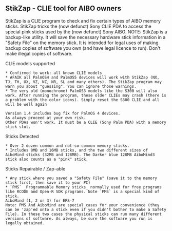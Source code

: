 ## StikZap - CLIE tool for AIBO owners

StikZap is a CLIE program to check and fix certain types of AIBO memory sticks. StikZap tricks the (now defunct) Sony CLIE PDA to access the special pink sticks used by the (now defunct) Sony AIBO. NOTE: StikZap is a backup-like utility. It will save the necessary hardware stick information in a "Safety File" on the memory stick. It is intended for legal uses of making backup copies of software you own (and have legal licence to run). Don't make illegal copies of software.

CLIE models supported

    * Confirmed to work: all known CLIE models
    * AFAIK all PalmOS4 and PalmOS5 devices will work with StikZap (NX, TJ, TH, UX, VZ, NZ, NR, SL and many others). The StikZap program may warn you about "guessing". You can ignore those warnings.
    * The very old (monochrome) PalmOS3 models like the S300 will also work. After running the program, these older CLIEs may crash (there is a problem with the color icons). Simply reset the S300 CLIE and all will be well again

    Version 1.4 includes bug fix for PalmOS 4 devices.
    As always proceed at your own risk.
    Other PDAs won't work. It must be a CLIE (Sony Palm PDA) with a memory stick slot. 

Sticks Detected

    * Over 2 dozen common and not-so-common memory sticks.
    * Includes 8MB and 16MB sticks, and the two different sizes of AiboMind sticks (32MB and 128MB). The Darker blue 128MB AiboMind3 stick also counts as a "pink" stick. 

Sticks Repairable / Zap-able

    * Any stick where you saved a "Safety File" (save it to the memory stick first, then save it to your PC)
    * `PMS` _Programmable Memory sticks_ normally used for free programs like RCODE and Open-R SDK programs. Note `PMS` is a special kind of stick.
    AiboMind (1, 2 or 3) for ERS-7
    Note: PMS And AiboMind are special cases for your convenience (they can be 'zap'ed onto a stick even if you didn't bother to make a Safety File). In these two cases the physical sticks can run many different versions of software. As always, be sure the software you run is legally obtained. 